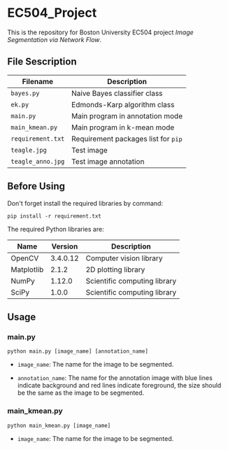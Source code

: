 # EC504_Project

This is the repository for Boston University EC504 project _Image Segmentation via Network Flow_.

## File Sescription

| Filename | Description | 
| --- | --- |
| `bayes.py` | Naive Bayes classifier class |
| `ek.py` | Edmonds-Karp algorithm class |
| `main.py` | Main program in annotation mode |
| `main_kmean.py` | Main program in k-mean mode |
| `requirement.txt` | Requirement packages list for `pip` |
| `teagle.jpg` | Test image |
| `teagle_anno.jpg` | Test image annotation |

## Before Using

Don't forget install the required libraries by command:

```
pip install -r requirement.txt
```

The required Python libraries are:

| Name | Version | Description |
| --- | --- | --- |
| OpenCV | 3.4.0.12 | Computer vision library |
| Matplotlib | 2.1.2 | 2D plotting library |
| NumPy | 1.12.0 | Scientific computing library |
| SciPy | 1.0.0 | Scientific computing library |

## Usage

### main.py

```
python main.py [image_name] [annotation_name]
```

* ```image_name```: The name for the image to be segmented.

* ```annotation_name```: The name for the annotation image with blue lines indicate background and red lines indicate foreground, the size should be the same as the image to be segmented.

### main_kmean.py

```
python main_kmean.py [image_name]
```

* ```image_name```: The name for the image to be segmented.
